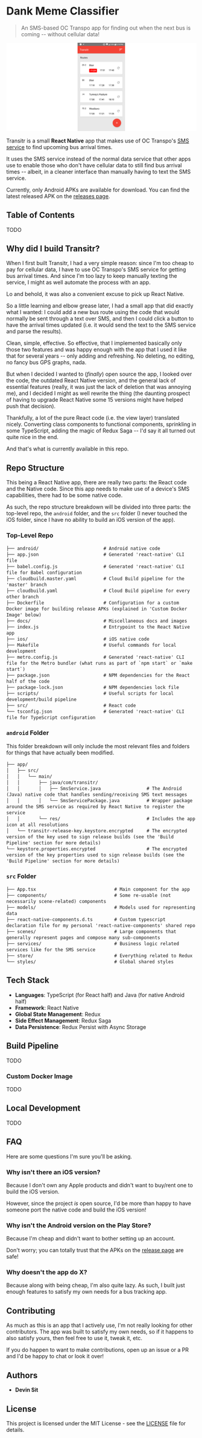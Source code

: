 # Dank Meme Classifier

> An SMS-based OC Transpo app for finding out when the next bus is coming -- without cellular data!

![Screenshot](docs/images/Transitr.png?raw=true)

Transitr is a small **React Native** app that makes use of OC Transpo's [SMS service](https://www.octranspo.com/en/plan-your-trip/travel-tools/text-560560/) to find upcoming bus arrival times. 

It uses the SMS service instead of the normal data service that other apps use to enable those who don't have cellular data to still find bus arrival times -- albeit, in a cleaner interface than manually having to text the SMS service.

Currently, only Android APKs are available for download. You can find the latest released APK on the [releases page](https://github.com/DevinSit/transitr/releases).

## Table of Contents

TODO

## Why did I build Transitr?

When I first built Transitr, I had a very simple reason: since I'm too cheap to pay for cellular data, I have to use OC Transpo's SMS service for getting bus arrival times. And since I'm too lazy to keep manually texting the service, I might as well automate the process with an app.

Lo and behold, it was also a convenient excuse to pick up React Native. 

So a little learning and elbow grease later, I had a small app that did exactly what I wanted: I could add a new bus route using the code that would normally be sent through a text over SMS, and then I could click a button to have the arrival times updated (i.e. it would send the text to the SMS service and parse the results).

Clean, simple, effective. So effective, that I implemented basically only those two features and was happy enough with the app that I used it like that for several years -- only adding and refreshing. No deleting, no editing, no fancy bus GPS graphs, nada.

But when I decided I wanted to (_finally_) open source the app, I looked over the code, the outdated React Native version, and the general lack of essential features (really, it was just the lack of deletion that was annoying me), and I decided I might as well rewrite the thing (the daunting prospect of having to upgrade React Native some 15 versions might have helped push that decision).

Thankfully, a lot of the pure React code (i.e. the view layer) translated nicely. Converting class components to functional components, sprinkling in some TypeScript, adding the magic of Redux Saga -- I'd say it all turned out quite nice in the end. 

And that's what is currently available in this repo.

## Repo Structure

This being a React Native app, there are really two parts: the React code and the Native code. Since this app needs to make use of a device's SMS capabilities, there had to be some native code. 

As such, the repo structure breakdown will be divided into three parts: the top-level repo, the `android` folder, and the `src` folder (I never touched the iOS folder, since I have no ability to build an iOS version of the app).

### Top-Level Repo

```
├── android/                        # Android native code
├── app.json                        # Generated 'react-native' CLI file
├── babel.config.js                 # Generated 'react-native' CLI file for Babel configuration
├── cloudbuild.master.yaml          # Cloud Build pipeline for the 'master' branch
├── cloudbuild.yaml                 # Cloud Build pipeline for every other branch
├── Dockerfile                      # Configuration for a custom Docker image for building release APKs (explained in 'Custom Docker Image' below)
├── docs/                           # Miscellaneous docs and images
├── index.js                        # Entrypoint to the React Native app
├── ios/                            # iOS native code
├── Makefile                        # Useful commands for local development
├── metro.config.js                 # Generated 'react-native' CLI file for the Metro bundler (what runs as part of `npm start` or `make start`)
├── package.json                    # NPM dependencies for the React half of the code
├── package-lock.json               # NPM dependencies lock file
├── scripts/                        # Useful scripts for local development/build pipeline
├── src/                            # React code
└── tsconfig.json                   # Generated 'react-native' CLI file for TypeScript configuration
```

### `android` Folder

This folder breakdown will only include the most relevant files and folders for things that have actually been modified.

```
├── app/
│   ├── src/
│   │   └── main/
│   │       ├── java/com/transitr/
│   │       │   ├── SmsService.java                 # The Android (Java) native code that handles sending/receiving SMS text messages
│   │       │   └── SmsServicePackage.java          # Wrapper package around the SMS service as required by React Native to register the service
│   │       └── res/                                # Includes the app icon at all resolutions
│   └── transitr-release-key.keystore.encrypted     # The encrypted version of the key used to sign release builds (see the 'Build Pipeline' section for more details)
└── keystore.properties.encrypted                   # The encrypted version of the key properties used to sign release builds (see the 'Build Pipeline' section for more details)
```

### `src` Folder

```
├── App.tsx                             # Main component for the app
├── components/                         # Some re-usable (not necessarily scene-related) components
├── models/                             # Models used for representing data
├── react-native-components.d.ts        # Custom typescript declaration file for my personal 'react-native-components' shared repo
├── scenes/                             # Large components that generally represent pages and compose many sub-components
├── services/                           # Business logic related services like for the SMS service
├── store/                              # Everything related to Redux
└── styles/                             # Global shared styles
```

## Tech Stack

- **Languages**: TypeScript (for React half) and Java (for native Android half)
- **Framework**: React Native
- **Global State Management**: Redux
- **Side Effect Management**: Redux Saga
- **Data Persistence**: Redux Persist with Async Storage

## Build Pipeline

TODO

### Custom Docker Image

TODO

## Local Development

TODO

## FAQ

Here are some questions I'm sure you'll be asking.

### Why isn't there an iOS version?

Because I don't own any Apple products and didn't want to buy/rent one to build the iOS version. 

However, since the project _is_ open source, I'd be more than happy to have someone port the native code and build the iOS version!

### Why isn't the Android version on the Play Store?

Because I'm cheap and didn't want to bother setting up an account. 

Don't worry; you can totally trust that the APKs on the [release page](https://github.com/DevinSit/transitr/releases) are safe!

### Why doesn't the app do X?

Because along with being cheap, I'm also quite lazy. As such, I built just enough features to satisfy my own needs for a bus tracking app.

## Contributing

As much as this is an app that I actively use, I'm not really looking for other contributors. The app was built to satisfy my own needs, so if it happens to also satisfy yours, then feel free to use it, tweak it, etc. 

If you do happen to want to make contributions, open up an issue or a PR and I'd be happy to chat or look it over!

## Authors

- **Devin Sit**

## License

This project is licensed under the MIT License - see the [LICENSE](LICENSE.md) file for details.

